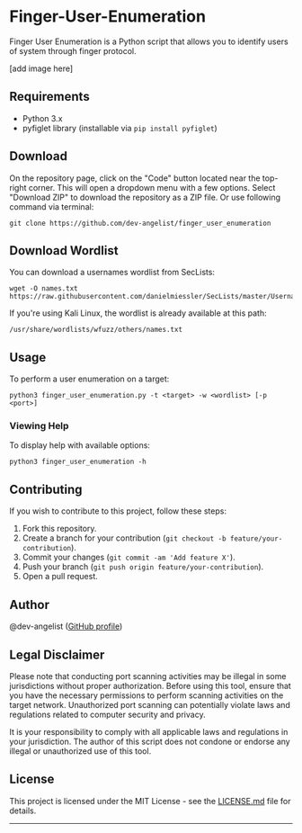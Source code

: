# Finger-User-Enumeration
Finger User Enumeration is a Python script that allows you to identify users of system through finger protocol.

[add image here]

## Requirements

- Python 3.x
- pyfiglet library (installable via `pip install pyfiglet`)

## Download

On the repository page, click on the "Code" button located near the top-right corner. This will open a dropdown menu with a few options. Select "Download ZIP" to download the repository as a ZIP file. Or use following command via terminal:

```
git clone https://github.com/dev-angelist/finger_user_enumeration
```

## Download Wordlist

You can download a usernames wordlist from SecLists:

```
wget -O names.txt https://raw.githubusercontent.com/danielmiessler/SecLists/master/Usernames/Names/names.txt
```     

If you're using Kali Linux, the wordlist is already available at this path:
        
```
/usr/share/wordlists/wfuzz/others/names.txt
```


## Usage

To perform a user enumeration on a target:

```
python3 finger_user_enumeration.py -t <target> -w <wordlist> [-p <port>]
```

### Viewing Help

To display help with available options:

```
python3 finger_user_enumeration -h
```

## Contributing

If you wish to contribute to this project, follow these steps:

1. Fork this repository.
2. Create a branch for your contribution (`git checkout -b feature/your-contribution`).
3. Commit your changes (`git commit -am 'Add feature X'`).
4. Push your branch (`git push origin feature/your-contribution`).
5. Open a pull request.

## Author

@dev-angelist ([GitHub profile](https://github.com/dev-angelist)) 


## Legal Disclaimer

Please note that conducting port scanning activities may be illegal in some jurisdictions without proper authorization. Before using this tool, ensure that you have the necessary permissions to perform scanning activities on the target network. Unauthorized port scanning can potentially violate laws and regulations related to computer security and privacy.

It is your responsibility to comply with all applicable laws and regulations in your jurisdiction. The author of this script does not condone or endorse any illegal or unauthorized use of this tool.


## License

This project is licensed under the MIT License - see the [LICENSE.md](LICENSE.md) file for details.

--- 

